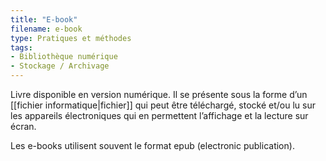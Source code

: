 ```yaml
---
title: "E-book"
filename: e-book
type: Pratiques et méthodes
tags:
- Bibliothèque numérique
- Stockage / Archivage
---
```


Livre disponible en version numérique. Il se présente sous la forme d’un [[fichier informatique|fichier]] qui peut être téléchargé, stocké et/ou lu sur les appareils électroniques qui en permettent l’affichage et la lecture sur écran.

Les e-books utilisent souvent le format epub (electronic publication).

